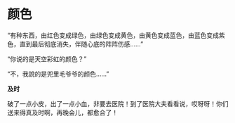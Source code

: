 # 颜色

“有种东西，由红色变成绿色，由绿色变成黄色，由黄色变成蓝色，由蓝色变成紫色，直到最后彻底消失，伴随心底的阵阵伤感……” 

“你说的是天空彩虹的颜色？” 

“不，我說的是兜里毛爷爷的颜色……” 

**及时**

破了一点小皮，出了一点小血，非要去医院！到了医院大夫看看说，哎呀呀！你们送来得真及时啊，再晚会儿，都愈合了！